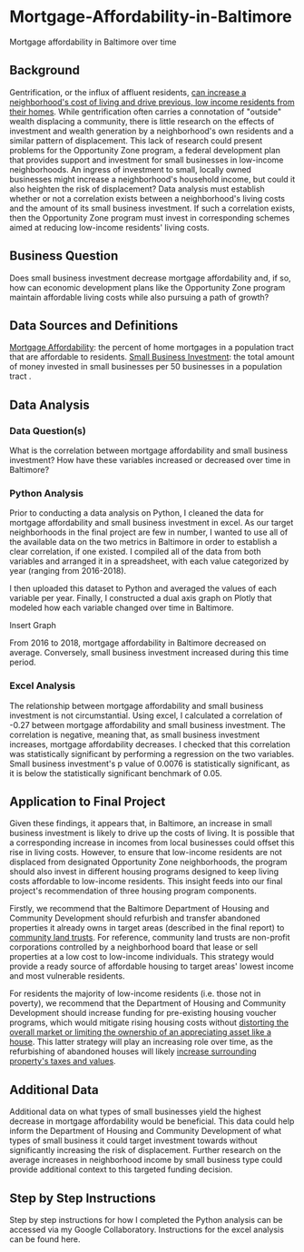 # Mortgage-Affordability-in-Baltimore
Mortgage affordability in Baltimore over time 

## Background
Gentrification, or the influx of affluent residents, [can increase a neighborhood's cost of living and drive previous, low income residents from their homes](https://www.cdc.gov/healthyplaces/healthtopics/gentrification.htm). While gentrification often carries a connotation of "outside" wealth displacing a community, there is little research on the effects of investment and wealth generation by a neighborhood's own residents and a similar pattern of displacement. This lack of research could present problems for the Opportunity Zone program, a federal development plan that provides support and investment for small businesses in low-income neighborhoods. An ingress of investment to small, locally owned businesses might increase a neighborhood's household income, but could it also heighten the risk of displacement? Data analysis must establish whether or not a correlation exists between a neighborhood's living costs and the amount of its small business investment. If such a correlation exists, then the Opportunity Zone program must invest in corresponding schemes aimed at reducing low-income residents' living costs. 

## Business Question
Does small business investment decrease mortgage affordability and, if so, how can economic development plans like the Opportunity Zone program maintain affordable living costs while also pursuing a path of growth? 

## Data Sources and Definitions
[Mortgage Affordability](https://github.com/John-Frye/Mortgage-Affordability-in-Baltimore/blob/main/Affordability_Index_-_Mortgage%20(2).csv): the percent of home mortgages in a population tract that are affordable to residents.
[Small Business Investment](https://github.com/John-Frye/Mortgage-Affordability-in-Baltimore/blob/main/Total_Dollar_Amount_Invested_in_Small_Businesses_per_50_Businesses%20(1).csv): the total amount of money invested in small businesses per 50 businesses in a population tract .

## Data Analysis
### Data Question(s)
What is the correlation between mortgage affordability and small business investment? How have these variables increased or decreased over time in Baltimore? 

### Python Analysis
Prior to conducting a data analysis on Python, I cleaned the data for mortgage affordability and small business investment in excel. As our target neighborhoods in the final project are few in number, I wanted to use all of the available data on the two metrics in Baltimore in order to establish a clear correlation, if one existed. I compiled all of the data from both variables and arranged it in a spreadsheet, with each value categorized by year (ranging from 2016-2018). 

I then uploaded this dataset to Python and averaged the values of each variable per year. Finally, I constructed a dual axis graph on Plotly that modeled how each variable changed over time in Baltimore. 

Insert Graph

From 2016 to 2018, mortgage affordability in Baltimore decreased on average. Conversely, small business investment increased during this time period. 

### Excel Analysis 
The relationship between mortgage affordability and small business investment is not circumstantial. Using excel, I calculated a correlation of -0.27 between mortgage affordability and small business investment. The correlation is negative, meaning that, as small business investment increases, mortgage affordability decreases. I checked that this correlation was statistically significant by performing a regression on the two variables. Small business investment's p value of 0.0076 is statistically significant, as it is below the statistically significant benchmark of 0.05. 

## Application to Final Project 
Given these findings, it appears that, in Baltimore, an increase in small business investment is likely to drive up the costs of living. It is possible that a corresponding increase in incomes from local businesses could offset this rise in living costs. However, to ensure that low-income residents are not displaced from designated Opportunity Zone neighborhoods, the program should also invest in different housing programs designed to keep living costs affordable to low-income residents. This insight feeds into our final project's recommendation of three housing program components. 

Firstly, we recommend that the Baltimore Department of Housing and Community Development should refurbish and transfer abandoned properties it already owns in target areas (described in the final report) to [community land trusts](https://www.bloomberg.com/news/articles/2019-04-29/alternative-homeownership-land-trusts-and-co-ops). For reference, community land trusts are non-profit corporations controlled by a neighborhood board that lease or sell properties at a low cost to low-income individuals. This strategy would provide a ready source of affordable housing to target areas' lowest income and most vulnerable residents.

For residents the majority of low-income residents (i.e. those not in poverty), we recommend that the Department of Housing and Community Development should increase funding for pre-existing housing voucher programs, which would mitigate rising housing costs without [distorting the overall market or limiting the ownership of an appreciating asset like a house](https://eicca.org/section-8). This latter strategy will play an increasing role over time, as the refurbishing of abandoned houses will likely [increase surrounding property's taxes and values](https://www.wichita.edu/academics/fairmount_college_of_liberal_arts_and_sciences/hugowall/documents/Topeka-Abandoned-Housing-Report-Final.pdf). 

## Additional Data
Additional data on what types of small businesses yield the highest decrease in mortgage affordability would be beneficial. This data could help inform the Department of Housing and Community Development of what types of small business it could target investment towards without significantly increasing the risk of displacement. Further research on the average increases in neighborhood income by small business type could provide additional context to this targeted funding decision. 

## Step by Step Instructions
Step by step instructions for how I completed the Python analysis can be accessed via my Google Collaboratory.
Instructions for the excel analysis can be found here.
